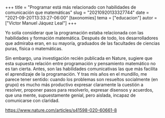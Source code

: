 +++
title = "Programar está más relacionado con habilidades de comunicación que matemáticas"
slug = "20210920133327744"
date = "2021-09-20T13:33:27-06:00"
[taxonomies]
tema = ["educacion"]
autor = ["Víctor Manuel Jáquez Leal"]
+++

Yo solía considerar que la programación estaba relacionada con las habilidades y
formación matemática. Después de todo, los desarrolladores que admiraba eran, en
su mayoría, graduados de las facultades de ciencias puras, física o matemáticas.

Sin embargo, una investigación recién publicada en Nature, sugiere que esta
supuesta relación entre programación y pensamiento matemático no es tan cierta.
Antes, son las habilidades comunicativas las que más facilita el aprendizaje de
la programación. Y tras mis años en el mundillo, me parece tener sentido: cuando
los problemas son resueltos socialmente (en grupo) es mucho más productivo
expresar claramente la cuestión a resolver, proponer pasos para resolverlo,
expresar disensos y acuerdos, que una mente, supuestamente genial, pero aislada,
incapaz de comunicarse con claridad.

<https://www.nature.com/articles/s41598-020-60661-8>
